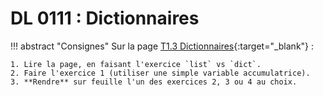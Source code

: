 # DL 0111 : Dictionnaires

!!! abstract "Consignes"
    Sur la page [T1.3 Dictionnaires](https://cgouygou.github.io/TNSI/T01_StructuresDonnees/T1.3_Dictionnaires/T1.3_Dictionnaires/){:target="_blank"} :

    1. Lire la page, en faisant l'exercice `list` vs `dict`.
    2. Faire l'exercice 1 (utiliser une simple variable accumulatrice).
    3. **Rendre** sur feuille l'un des exercices 2, 3 ou 4 au choix.
